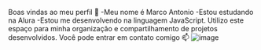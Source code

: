 Boas vindas ao meu perfil 🤙 
-Meu nome é Marco Antonio 
-Estou estudando na Alura
-Estou me desenvolvendo na linguagem JavaScript.
Utilizo este espaço para minha organização e compartilhamento de projetos desenvolvidos.
Você pode entrar em contato comigo 📫
![image](https://github.com/user-attachments/assets/4017e114-a467-4fd0-8663-16962a7958e1)
